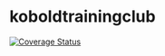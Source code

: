 # koboldtrainingclub

[![Coverage Status](https://coveralls.io/repos/github/PouncySilverkitten/koboldtrainingclub/badge.svg?branch=main)](https://coveralls.io/github/PouncySilverkitten/koboldtrainingclub?branch=main)